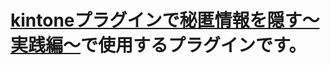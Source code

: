 # [kintoneプラグインで秘匿情報を隠す〜実践編〜](https://cybozu.dev/ja/kintone/tips/development/plugins/development-plugin/kintone-plugin-sensitive-data-handling-practice/)で使用するプラグインです。